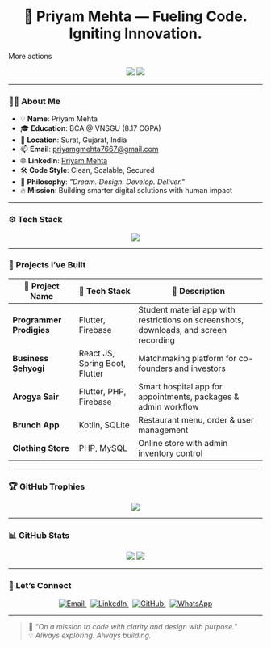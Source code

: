 <h1 align="center">🚀 Priyam Mehta — Fueling Code. Igniting Innovation.</h1>More actions

<p align="center">
  <img src="https://readme-typing-svg.herokuapp.com?font=JetBrains+Mono&color=00F7FF&size=22&center=true&vCenter=true&lines=Python;Django | MySQL;ASP.Net;VB.Net" />
  <img src="https://readme-typing-svg.herokuapp.com?font=JetBrains+Mono&color=00F7FF&size=22&center=true&vCenter=true&lines=Python;Django;ASP.Net;VB.Net" />
</p>

---

### 🧑‍💻 About Me

- 💡 **Name**: Priyam Mehta  
- 🎓 **Education**: BCA @ VNSGU (8.17 CGPA)  
- 📍 **Location**: Surat, Gujarat, India  
- 📫 **Email**: [priyamgmehta7667@gmail.com](mailto:priyamgmehta7667@gmail.com)  
- 🌐 **LinkedIn**: [Priyam Mehta](https://www.linkedin.com/in/priyamgmehta)  
- 🛠️ **Code Style**: Clean, Scalable, Secured  
- 💬 **Philosophy**: _"Dream. Design. Develop. Deliver."_  
- 🔥 **Mission**: Building smarter digital solutions with human impact

---

### ⚙️ Tech Stack

<div align="center">
  <img src="https://skillicons.dev/icons?i=java,kotlin,spring,flutter,dart,python,php,html,css,js,react,mysql,firebase,mongodb,postgresql" />
</div>

---

### 📱 Projects I’ve Built

| 🚀 Project Name         | 🧰 Tech Stack            | 📌 Description                                                                 |
|------------------------|--------------------------|--------------------------------------------------------------------------------|
| **Programmer Prodigies** | Flutter, Firebase        | Student material app with restrictions on screenshots, downloads, and screen recording |
| **Business Sehyogi**     | React JS, Spring Boot, Flutter    | Matchmaking platform for co-founders and investors                            |
| **Arogya Sair**          | Flutter, PHP, Firebase   | Smart hospital app for appointments, packages & admin workflow               |
| **Brunch App**           | Kotlin, SQLite           | Restaurant menu, order & user management                                      |
| **Clothing Store**       | PHP, MySQL               | Online store with admin inventory control                                     |

---

### 🏆 GitHub Trophies

<p align="center">
  <img src="https://github-profile-trophy.vercel.app/?username=PriyamGMehta&theme=radical&no-bg=true&no-frame=true&margin-w=15&column=7" />
</p>

---

### 📊 GitHub Stats

<div align="center">
  <img src="https://github-readme-stats.vercel.app/api?username=PriyamGMehta&show_icons=true&theme=tokyonight&count_private=true" />
  <img src="https://github-readme-stats.vercel.app/api/top-langs/?username=PriyamGMehta&layout=compact&theme=tokyonight" />
</div>

---

### 🤝 Let’s Connect

<p align="center">
  <a href="mailto:priyamgmehta7667@gmail.com" target="_blank">
    <img src="https://img.shields.io/badge/Email-EA4335?style=for-the-badge&logo=gmail&logoColor=white" alt="Email" />
  </a>
  &nbsp;
  <a href="https://www.linkedin.com/in/priyamgmehta" target="_blank">
    <img src="https://img.shields.io/badge/LinkedIn-0A66C2?style=for-the-badge&logo=linkedin&logoColor=white" alt="LinkedIn" />
  </a>
  &nbsp;
  <a href="https://github.com/priyamgmehta" target="_blank">
    <img src="https://img.shields.io/badge/GitHub-181717?style=for-the-badge&logo=github&logoColor=white" alt="GitHub" />
  </a>
  &nbsp;
  <a href="https://wa.me/919723367667" target="_blank">
    <img src="https://img.shields.io/badge/WhatsApp-25D366?style=for-the-badge&logo=whatsapp&logoColor=white" alt="WhatsApp" />
  </a>
<!--   &nbsp;
  <a href="https://devtamakuwala.github.io" target="_blank">
    <img src="https://img.shields.io/badge/Portfolio-111111?style=for-the-badge&logo=vercel&logoColor=white" alt="Portfolio" />
  </a> -->
</p>

---

> 🧠 _"On a mission to code with clarity and design with purpose."_  
> 💡 _Always exploring. Always building._
